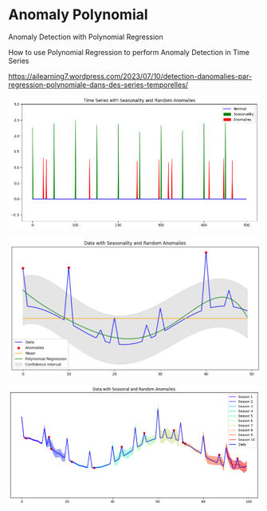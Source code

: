 # Anomaly Polynomial
Anomaly Detection with Polynomial Regression

How to use Polynomial Regression to perform Anomaly Detection in Time Series

https://ailearning7.wordpress.com/2023/07/10/detection-danomalies-par-regression-polynomiale-dans-des-series-temporelles/

![img1](https://github.com/EquinetPaul/EquinetPaul/blob/main/anomalies.png?raw=true)

![img2](https://github.com/EquinetPaul/EquinetPaul/blob/main/anomalies4.png?raw=true)

![img3](https://github.com/EquinetPaul/EquinetPaul/blob/main/anomalies_full.png?raw=true)

